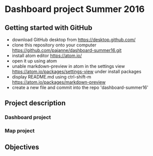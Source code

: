 # Dashboard project Summer 2016

## Getting started with GitHub
- download GitHub desktop from https://desktop.github.com/
- clone this repository onto your computer https://github.com/pajanne/dashboard-summer16.git
- install atom editor https://atom.io/
- open it up using atom
- unable markdown-preview in atom in the settings view https://atom.io/packages/settings-view under install packages
- display README.md using ctrl-shift-m https://atom.io/packages/markdown-preview
- create a new file and commit into the repo 'dashboard-summer16'

## Project description

### Dashboard project

### Map project

## Objectives
